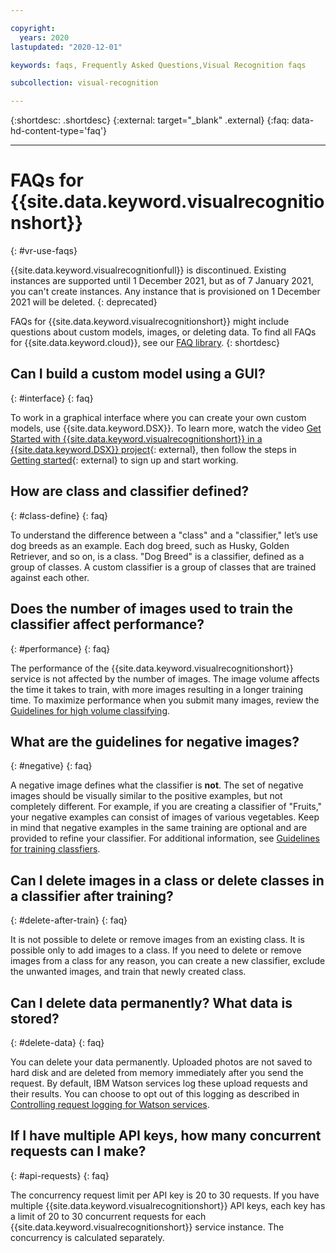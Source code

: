 ```yaml
---

copyright:
  years: 2020
lastupdated: "2020-12-01"

keywords: faqs, Frequently Asked Questions,Visual Recognition faqs

subcollection: visual-recognition

---
```


{:shortdesc: .shortdesc}
{:external: target="_blank" .external}
{:faq: data-hd-content-type='faq'}

---

# FAQs for {{site.data.keyword.visualrecognitionshort}}
{: #vr-use-faqs}

{{site.data.keyword.visualrecognitionfull}} is discontinued. Existing instances are supported until 1 December 2021, but as of 7 January 2021, you can't create instances. Any instance that is provisioned on 1 December 2021 will be deleted.
{: deprecated}

FAQs for {{site.data.keyword.visualrecognitionshort}} might include questions about custom models, images, or deleting data. To find all FAQs for {{site.data.keyword.cloud}}, see our [FAQ library](/docs/faqs).
{: shortdesc}

## Can I build a custom model using a GUI?
{: #interface}
{: faq}

To work in a graphical interface where you can create your own custom models, use {{site.data.keyword.DSX}}. To learn more, watch the video [Get Started with  {{site.data.keyword.visualrecognitionshort}} in a {{site.data.keyword.DSX}} project](https://dataplatform.cloud.ibm.com/docs/content/wsj/getting-started/videos.html#vizrec){: external}, then follow the steps in [Getting started](https://dataplatform.cloud.ibm.com/docs/content/wsj/getting-started/get-started-wdp.html){: external} to sign up and start working.

## How are class and classifier defined?
{: #class-define}
{: faq}

To understand the difference between a "class" and a "classifier," let’s use dog breeds as an example. Each dog breed, such as Husky, Golden Retriever, and so on, is a class. "Dog Breed" is a classifier, defined as a group of classes. A custom classifier is a group of classes that are trained against each other.

## Does the number of images used to train the classifier affect performance?
{: #performance}
{: faq}

The performance of the {{site.data.keyword.visualrecognitionshort}} service is not affected by the number of images.  The image volume affects the time it takes to train, with more images resulting in a longer training time.  To maximize performance when you submit many images, review the [Guidelines for high volume classifying](/docs/visual-recognition?topic=visual-recognition-customizing#customizing-guidelines-classifying).

## What are the guidelines for negative images?
{: #negative}
{: faq}

A negative image defines what the classifier is **not**. The set of negative images should be visually similar to the positive examples, but not completely different. For example, if you are creating a classifier of "Fruits," your negative examples can consist of images of various vegetables. Keep in mind that negative examples in the same training are optional and are provided to refine your classifier. For additional information, see [Guidelines for training classfiers](/docs/visual-recognition?topic=visual-recognition-customizing).

## Can I delete images in a class or delete classes in a classifier after training?
{: #delete-after-train}
{: faq}

It is not possible to delete or remove images from an existing class. It is possible only to add images to a class.
If you need to delete or remove images from a class for any reason, you can create a new classifier, exclude the unwanted images, and train that newly created class.

## Can I delete data permanently? What data is stored?
{: #delete-data}
{: faq}

You can delete your data permanently. Uploaded photos are not saved to hard disk and are deleted from memory immediately after you send the request.  By default, IBM Watson services log these upload requests and their results.  You can choose to opt out of this logging as described in [Controlling request logging for Watson services](/docs/watson?topic=watson-gs-logging-overview).

## If I have multiple API keys, how many concurrent requests can I make?
{: #api-requests}
{: faq}

The concurrency request limit per API key is 20 to 30 requests. If you have multiple {{site.data.keyword.visualrecognitionshort}} API keys, each key has a limit of 20 to 30 concurrent requests for each {{site.data.keyword.visualrecognitionshort}} service instance. The concurrency is calculated separately.
